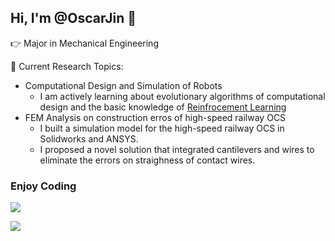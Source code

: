## Hi, I'm @OscarJin 👋

👉 Major in Mechanical Engineering

👀 Current Research Topics:
- Computational Design and Simulation of Robots
  - I am actively learning about evolutionary algorithms of computational design and the basic knowledge of [Reinfrocement Learning](https://oscarjin.github.io/categories/rl/)
- FEM Analysis on construction erros of high-speed railway OCS
  - I built a simulation model for the high-speed railway OCS in Solidworks and ANSYS.
  - I proposed a novel solution that integrated cantilevers and wires to eliminate the errors on straighness of contact wires.

### Enjoy Coding

![](https://github-readme-stats.vercel.app/api?username=OscarJin)

![](https://github-readme-stats.vercel.app/api/top-langs/?username=OscarJin&layout=compact&langs_count=6)
